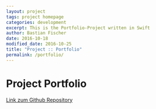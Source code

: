 ```yaml
---
layout: project
tags: project homepage
categories: development
excerpt: This is the Portfolio-Project written in Swift
author: Bastian Fischer
date: 2016-10-18
modified_date: 2016-10-25
title: "Project :: Portfolio"
permalink: /portfolio/
---
```


# Project Portfolio

<a href="https://github.com/elyps/hp-prod" target="_blank">Link zum Github Repository</a>
